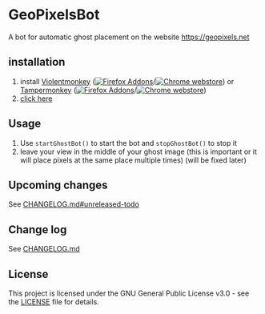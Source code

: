 # GeoPixelsBot
A bot for automatic ghost placement on the website https://geopixels.net

## installation
1. install [Violentmonkey](https://violentmonkey.github.io/) ([![Firefox Addons](https://www.readmecodegen.com/api/social-icon?name=firefoxbrowser&size=16)](https://addons.mozilla.org/en-US/firefox/addon/violentmonkey/)/[![Chrome webstore](https://www.readmecodegen.com/api/social-icon?name=chromewebstore&size=16)](https://chromewebstore.google.com/detail/jinjaccalgkegednnccohejagnlnfdag)) or [Tampermonkey](https://www.tampermonkey.net/) ([![Firefox Addons](https://www.readmecodegen.com/api/social-icon?name=firefoxbrowser&size=16)](https://addons.mozilla.org/en-US/firefox/addon/tampermonkey/)/[![Chrome webstore](https://www.readmecodegen.com/api/social-icon?name=chromewebstore&size=16)](https://chromewebstore.google.com/detail/dhdgffkkebhmkfjojejmpbldmpobfkfo))
2. [click here](https://github.com/nymtuta/GeoPixelsBot/raw/refs/heads/main/ghostBot.user.js)

## Usage
1. Use `startGhostBot()` to start the bot and `stopGhostBot()` to stop it
2. leave your view in the middle of your ghost image (this is important or it will place pixels at the same place multiple times) (will be fixed later)

## Upcoming changes
See [CHANGELOG.md#unreleased-todo](CHANGELOG.md#unreleased-todo)

## Change log
See [CHANGELOG.md](CHANGELOG.md)

## License
This project is licensed under the GNU General Public License v3.0 - see the [LICENSE](LICENSE.md) file for details.